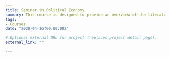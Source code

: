 ```yaml
---
title: Seminar in Political Economy
summary: This course is designed to provide an overview of the literature on Comparative & International Political Economy
tags:
- Courses
date: "2020-04-16T00:00:00Z"

# Optional external URL for project (replaces project detail page).
external_link: ""

---
```

